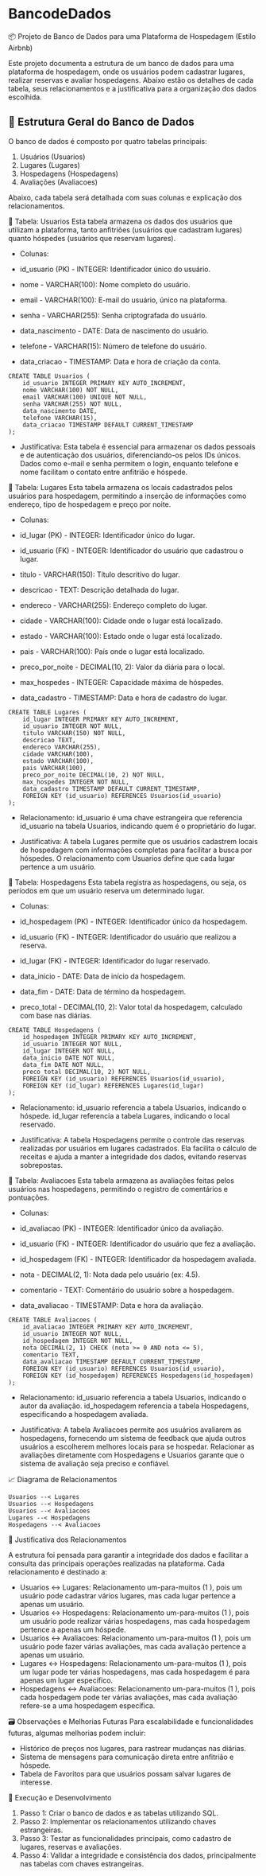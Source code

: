 # BancodeDados

📦 Projeto de Banco de Dados para uma Plataforma de Hospedagem (Estilo Airbnb)

Este projeto documenta a estrutura de um banco de dados para uma plataforma de hospedagem, onde os usuários podem cadastrar lugares, realizar reservas e avaliar hospedagens. Abaixo estão os detalhes de cada tabela, seus relacionamentos e a justificativa para a organização dos dados escolhida.

## 📑 Estrutura Geral do Banco de Dados
O banco de dados é composto por quatro tabelas principais:

1. Usuários (Usuarios)
2. Lugares (Lugares)
3. Hospedagens (Hospedagens)
4. Avaliações (Avaliacoes)

Abaixo, cada tabela será detalhada com suas colunas e explicação dos relacionamentos.

🔹 Tabela: Usuarios
Esta tabela armazena os dados dos usuários que utilizam a plataforma, tanto anfitriões (usuários que cadastram lugares) quanto hóspedes (usuários que reservam lugares).

- Colunas:

- id_usuario (PK) - INTEGER: Identificador único do usuário.
- nome - VARCHAR(100): Nome completo do usuário.
- email - VARCHAR(100): E-mail do usuário, único na plataforma.
- senha - VARCHAR(255): Senha criptografada do usuário.
- data_nascimento - DATE: Data de nascimento do usuário.
- telefone - VARCHAR(15): Número de telefone do usuário.
- data_criacao - TIMESTAMP: Data e hora de criação da conta.

````
CREATE TABLE Usuarios (
    id_usuario INTEGER PRIMARY KEY AUTO_INCREMENT,
    nome VARCHAR(100) NOT NULL,
    email VARCHAR(100) UNIQUE NOT NULL,
    senha VARCHAR(255) NOT NULL,
    data_nascimento DATE,
    telefone VARCHAR(15),
    data_criacao TIMESTAMP DEFAULT CURRENT_TIMESTAMP
);
````
- Justificativa: Esta tabela é essencial para armazenar os dados pessoais e de autenticação dos usuários, diferenciando-os pelos IDs únicos. Dados como e-mail e senha permitem o login, enquanto telefone e nome facilitam o contato entre anfitrião e hóspede.

🔹 Tabela: Lugares
Esta tabela armazena os locais cadastrados pelos usuários para hospedagem, permitindo a inserção de informações como endereço, tipo de hospedagem e preço por noite.

- Colunas:

- id_lugar (PK) - INTEGER: Identificador único do lugar.
- id_usuario (FK) - INTEGER: Identificador do usuário que cadastrou o lugar.
- titulo - VARCHAR(150): Título descritivo do lugar.
- descricao - TEXT: Descrição detalhada do lugar.
- endereco - VARCHAR(255): Endereço completo do lugar.
- cidade - VARCHAR(100): Cidade onde o lugar está localizado.
- estado - VARCHAR(100): Estado onde o lugar está localizado.
- pais - VARCHAR(100): País onde o lugar está localizado.
- preco_por_noite - DECIMAL(10, 2): Valor da diária para o local.
- max_hospedes - INTEGER: Capacidade máxima de hóspedes.
- data_cadastro - TIMESTAMP: Data e hora de cadastro do lugar.
````
CREATE TABLE Lugares (
    id_lugar INTEGER PRIMARY KEY AUTO_INCREMENT,
    id_usuario INTEGER NOT NULL,
    titulo VARCHAR(150) NOT NULL,
    descricao TEXT,
    endereco VARCHAR(255),
    cidade VARCHAR(100),
    estado VARCHAR(100),
    pais VARCHAR(100),
    preco_por_noite DECIMAL(10, 2) NOT NULL,
    max_hospedes INTEGER NOT NULL,
    data_cadastro TIMESTAMP DEFAULT CURRENT_TIMESTAMP,
    FOREIGN KEY (id_usuario) REFERENCES Usuarios(id_usuario)
);
````
- Relacionamento:
id_usuario é uma chave estrangeira que referencia id_usuario na tabela Usuarios, indicando quem é o proprietário do lugar.

- Justificativa: A tabela Lugares permite que os usuários cadastrem locais de hospedagem com informações completas para facilitar a busca por hóspedes. O relacionamento com Usuarios define que cada lugar pertence a um usuário.

🔹 Tabela: Hospedagens
Esta tabela registra as hospedagens, ou seja, os períodos em que um usuário reserva um determinado lugar.

- Colunas:

- id_hospedagem (PK) - INTEGER: Identificador único da hospedagem.
- id_usuario (FK) - INTEGER: Identificador do usuário que realizou a reserva.
- id_lugar (FK) - INTEGER: Identificador do lugar reservado.
- data_inicio - DATE: Data de início da hospedagem.
- data_fim - DATE: Data de término da hospedagem.
- preco_total - DECIMAL(10, 2): Valor total da hospedagem, calculado com base nas diárias.

````
CREATE TABLE Hospedagens (
    id_hospedagem INTEGER PRIMARY KEY AUTO_INCREMENT,
    id_usuario INTEGER NOT NULL,
    id_lugar INTEGER NOT NULL,
    data_inicio DATE NOT NULL,
    data_fim DATE NOT NULL,
    preco_total DECIMAL(10, 2) NOT NULL,
    FOREIGN KEY (id_usuario) REFERENCES Usuarios(id_usuario),
    FOREIGN KEY (id_lugar) REFERENCES Lugares(id_lugar)
);
````
- Relacionamento:
id_usuario referencia a tabela Usuarios, indicando o hóspede.
id_lugar referencia a tabela Lugares, indicando o local reservado.

- Justificativa: A tabela Hospedagens permite o controle das reservas realizadas por usuários em lugares cadastrados. Ela facilita o cálculo de receitas e ajuda a manter a integridade dos dados, evitando reservas sobrepostas.

🔹 Tabela: Avaliacoes
Esta tabela armazena as avaliações feitas pelos usuários nas hospedagens, permitindo o registro de comentários e pontuações.

- Colunas:

- id_avaliacao (PK) - INTEGER: Identificador único da avaliação.
- id_usuario (FK) - INTEGER: Identificador do usuário que fez a avaliação.
- id_hospedagem (FK) - INTEGER: Identificador da hospedagem avaliada.
- nota - DECIMAL(2, 1): Nota dada pelo usuário (ex: 4.5).
- comentario - TEXT: Comentário do usuário sobre a hospedagem.
- data_avaliacao - TIMESTAMP: Data e hora da avaliação.

````
CREATE TABLE Avaliacoes (
    id_avaliacao INTEGER PRIMARY KEY AUTO_INCREMENT,
    id_usuario INTEGER NOT NULL,
    id_hospedagem INTEGER NOT NULL,
    nota DECIMAL(2, 1) CHECK (nota >= 0 AND nota <= 5),
    comentario TEXT,
    data_avaliacao TIMESTAMP DEFAULT CURRENT_TIMESTAMP,
    FOREIGN KEY (id_usuario) REFERENCES Usuarios(id_usuario),
    FOREIGN KEY (id_hospedagem) REFERENCES Hospedagens(id_hospedagem)
);
````
- Relacionamento:
id_usuario referencia a tabela Usuarios, indicando o autor da avaliação.
id_hospedagem referencia a tabela Hospedagens, especificando a hospedagem avaliada.

- Justificativa: A tabela Avaliacoes permite aos usuários avaliarem as hospedagens, fornecendo um sistema de feedback que ajuda outros usuários a escolherem melhores locais para se hospedar. Relacionar as avaliações diretamente com Hospedagens e Usuarios garante que o sistema de avaliação seja preciso e confiável.

📈 Diagrama de Relacionamentos

````
Usuarios --< Lugares
Usuarios --< Hospedagens
Usuarios --< Avaliacoes
Lugares --< Hospedagens
Hospedagens --< Avaliacoes
````
🎯 Justificativa dos Relacionamentos

A estrutura foi pensada para garantir a integridade dos dados e facilitar a consulta das principais operações realizadas na plataforma. Cada relacionamento é destinado a:

- Usuarios ↔ Lugares: Relacionamento um-para-muitos (1
), pois um usuário pode cadastrar vários lugares, mas cada lugar pertence a apenas um usuário.
- Usuarios ↔ Hospedagens: Relacionamento um-para-muitos (1
), pois um usuário pode realizar várias hospedagens, mas cada hospedagem pertence a apenas um hóspede.
- Usuarios ↔ Avaliacoes: Relacionamento um-para-muitos (1
), pois um usuário pode fazer várias avaliações, mas cada avaliação pertence a apenas um usuário.
- Lugares ↔ Hospedagens: Relacionamento um-para-muitos (1
), pois um lugar pode ter várias hospedagens, mas cada hospedagem é para apenas um lugar específico.
- Hospedagens ↔ Avaliacoes: Relacionamento um-para-muitos (1
), pois cada hospedagem pode ter várias avaliações, mas cada avaliação refere-se a uma hospedagem específica.

🗃️ Observações e Melhorias Futuras
Para escalabilidade e funcionalidades futuras, algumas melhorias podem incluir:

- Histórico de preços nos lugares, para rastrear mudanças nas diárias.
- Sistema de mensagens para comunicação direta entre anfitrião e hóspede.
- Tabela de Favoritos para que usuários possam salvar lugares de interesse.

🚀 Execução e Desenvolvimento

1. Passo 1: Criar o banco de dados e as tabelas utilizando SQL.
2. Passo 2: Implementar os relacionamentos utilizando chaves estrangeiras.
3. Passo 3: Testar as funcionalidades principais, como cadastro de lugares, reservas e avaliações.
4. Passo 4: Validar a integridade e consistência dos dados, principalmente nas tabelas com chaves estrangeiras.
